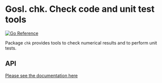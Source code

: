 # Gosl. chk. Check code and unit test tools

[![Go Reference](https://pkg.go.dev/badge/github.com/ATIinc/gosl-ati/chk.svg)](https://pkg.go.dev/github.com/ATIinc/gosl-ati/chk)

Package `chk` provides tools to check numerical results and to perform unit tests.

## API

[Please see the documentation here](https://pkg.go.dev/github.com/ATIinc/gosl-ati/chk)

